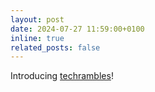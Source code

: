 ```yaml
---
layout: post
date: 2024-07-27 11:59:00+0100
inline: true
related_posts: false
---
```


Introducing [techrambles](https://techrambles.vercel.app/)!
